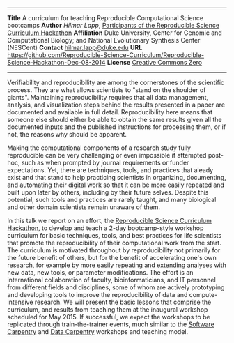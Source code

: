 --------------   -------------------------------------------
**Title**        A curriculum for teaching Reproducible Computational Science bootcamps
**Author**       _Hilmar Lapp_, [Participants of the Reproducible Science Curriculum Hackathon][1]
**Affiliation**  Duke University, Center for Genomic and Computational Biology;
                 and National Evolutionary Synthesis Center (NESCent)
**Contact**      hilmar.lapp@duke.edu
**URL**          <https://github.com/Reproducible-Science-Curriculum/Reproducible-Science-Hackathon-Dec-08-2014>
**License**      [Creative Commons Zero][2]
--------------   -------------------------------------------

Verifiability and reproducibility are among the cornerstones of the
scientific process. They are what allows scientists to "stand on the
shoulder of giants". Maintaining reproducibility requires that all
data management, analysis, and visualization steps behind the results
presented in a paper are documented and available in full
detail. Reproducibility here means that someone else should either be
able to obtain the same results given all the documented inputs and
the published instructions for processing them, or if not, the reasons
why should be apparent.

Making the computational components of a research study fully
reproducible can be very challenging or even impossible if attempted
post-hoc, such as when prompted by journal requirements or funder
expectations. Yet, there are techniques, tools, and practices that
aleady exist and that stand to help practicing scientists in
organizing, documenting, and automating their digital work so that it
can be more easily repeated and built upon later by others, including
by their future selves. Despite this potential, such tools and
practices are rarely taught, and many biological and other domain
scientists remain unaware of them.

In this talk we report on an effort, the [Reproducible Science
Curriculum Hackathon][3], to develop and teach a 2-day bootcamp-style
workshop curriculum for basic techniques, tools, and best practices
for life scientists that promote the reproducibility of their
computational work from the start. The curriculum is motivated
throughout by reproducibility not primarily for the future benefit of
others, but for the benefit of accelerating one's own research, for
example by more easily repeating and extending analyses with new data,
new tools, or parameter modifications. The effort is an international
collaboration of faculty, bioinformaticians, and IT personnel from
different fields and disciplines, some of whom are actively
prototyping and developing tools to improve the reproducibility of
data and compute-intensive research. We will present the basic
lessons that comprise the curriculum, and results from teaching them
at the inaugural workshop scheduled for May 2015. If successful, we
expect the workshops to be replicated through train-the-trainer
events, much similar to the [Software Carpentry][4] and [Data Carpentry][5]
workshops and teaching model.

[1]: https://github.com/Reproducible-Science-Curriculum/Reproducible-Science-Hackathon-Dec-08-2014/wiki/Participant-List
[2]: https://creativecommons.org/publicdomain/zero/1.0/
[3]: https://github.com/Reproducible-Science-Curriculum/Reproducible-Science-Hackathon-Dec-08-2014
[4]: http://software-carpentry.org/
[5]: http://datacarpentry.org/
